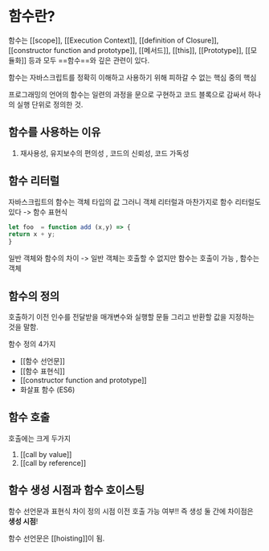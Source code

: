 # 함수란? 
함수는 [[scope]], [[Execution Context]], [[definition of Closure]], [[constructor function and prototype]], [[메서드]], [[this]], [[Prototype]], [[모듈화]] 등과 모두 ==함수==와 깊은 관련이 있다.

함수는 자바스크립트를 정확히 이해하고 사용하기 위해 피하갈 수 없는 핵심 중의 핵심

프로그래밍의 언어의 함수는 일련의 과정을 문으로 구현하고 코드 블록으로 감싸서 하나의 실행 단위로 정의한 것. 

## 함수를 사용하는 이유 
1. 재사용성, 유지보수의 편의성 , 코드의 신뢰성, 코드 가독성 

## 함수 리터럴
자바스크립트의 함수는 객체 타입의 값 그러니 객체 리터럴과 마찬가지로 함수 리터럴도 있다 -> 함수 표현식
```js
let foo  = function add (x,y) => {
return x + y;
}
```

일반 객체와 함수의 차이 
-> 일반 객체는 호출할 수 없지만 함수는 호출이 가능 , 함수는 객체

## 함수의 정의 
호출하기 이전 인수를 전달받을 매개변수와 실행할 문들 그리고 반환할 값을 지정하는 것을 말함. 

함수 정의 4가지 
- [[함수 선언문]]
- [[함수 표현식]]
- [[constructor function and prototype]]
- 화살표 함수 (ES6)

## 함수 호출
호출에는 크게 두가지 
1. [[call by value]]
2. [[call by reference]]


## 함수 생성 시점과 함수 호이스팅 
함수 선언문과 표현식 차이 정의 시점 이전 호출 가능 여부!! 
즉 생성 둘 간에 차이점은 **생성 시점**!

함수 선언문은 [[hoisting]]이 됨. 

